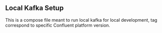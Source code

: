 ## Local Kafka Setup

This is a compose file meant to run local kafka for local development, tag correspond to specific Confluent platform version.

